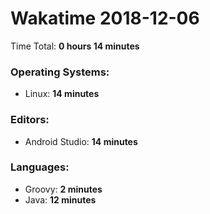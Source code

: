 # Wakatime 2018-12-06

Time Total: **0 hours 14 minutes**

### Operating Systems:
- Linux: **14 minutes** 

### Editors:
- Android Studio: **14 minutes** 

### Languages:
- Groovy: **2 minutes** 
- Java: **12 minutes** 

